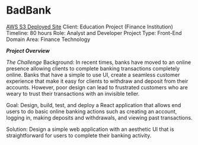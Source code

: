 # BadBank
[AWS S3 Deployed Site](https://bhavika-patelbankingapplication.s3.amazonaws.com/index.html)
Client: Education Project (Finance Institution)
Timeline: 80 hours
Role: Analyst and Developer
Project Type: Front-End
Domain Area: Finance Technology

***Project Overview***

*The Challenge*
Background:  In recent times, banks have moved to an online presence allowing clients to complete banking transactions completely online.  Banks that have a simple to use UI, create a seamless customer experience that make it easy for clients to withdraw and deposit from their accounts. However, poor design can lead to frustrated customers who are weary to trust their transactions with an invisible teller.

Goal: Design, build, test, and deploy a React application that allows end users to do basic online banking actions such as creating an account, logging in, making deposits and withdrawals, and viewing past transactions. 

Solution: Design a simple web application with an aesthetic UI that is straightforward for users to complete their banking activity.
